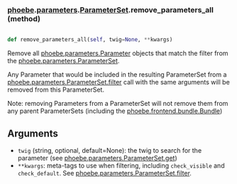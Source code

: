 ### [phoebe](phoebe.md).[parameters](phoebe.parameters.md).[ParameterSet](phoebe.parameters.ParameterSet.md).remove_parameters_all (method)


```py

def remove_parameters_all(self, twig=None, **kwargs)

```



Remove all [phoebe.parameters.Parameter](phoebe.parameters.Parameter.md) objects that match the filter
from the [phoebe.parameters.ParameterSet](phoebe.parameters.ParameterSet.md).

Any Parameter that would be included in the resulting ParameterSet
from a [phoebe.parameters.ParameterSet.filter](phoebe.parameters.ParameterSet.filter.md) call with the same
arguments will be removed from this ParameterSet.

Note: removing Parameters from a ParameterSet will not remove
them from any parent ParameterSets
(including the [phoebe.frontend.bundle.Bundle](phoebe.frontend.bundle.Bundle.md))

Arguments
--------
* `twig` (string, optional, default=None): the twig to search for the
    parameter (see [phoebe.parameters.ParameterSet.get](phoebe.parameters.ParameterSet.get.md))
* `**kwargs`: meta-tags to use when filtering, including `check_visible` and
    `check_default`.  See [phoebe.parameters.ParameterSet.filter](phoebe.parameters.ParameterSet.filter.md).

